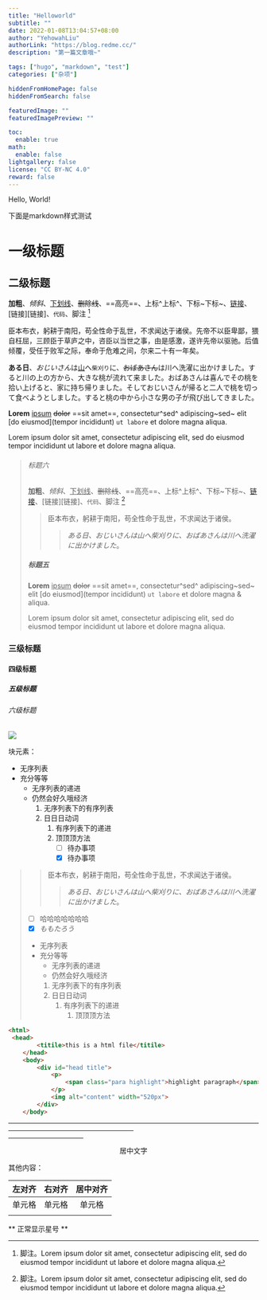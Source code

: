 ```yaml
---
title: "Helloworld"
subtitle: ""
date: 2022-01-08T13:04:57+08:00
author: "YehowahLiu"
authorLink: "https://blog.redme.cc/"
description: "第一篇文章哦~"

tags: ["hugo", "markdown", "test"]
categories: ["杂项"]

hiddenFromHomePage: false
hiddenFromSearch: false

featuredImage: ""
featuredImagePreview: ""

toc:
  enable: true
math:
  enable: false
lightgallery: false
license: "CC BY-NC 4.0"
reward: false
---
```

Hello, World!

下面是markdown样式测试

<!--more-->

# 一级标题

## 二级标题

**加粗**、*倾斜*、<u>下划线</u>、~~删除线~~、==高亮==、上标^上标^、下标~下标~、[链接](链接)、[链接][链接]、`代码`、脚注 [^1]

臣本布衣，躬耕于南阳，苟全性命于乱世，不求闻达于诸侯。先帝不以臣卑鄙，猥自枉屈，三顾臣于草庐之中，咨臣以当世之事，由是感激，遂许先帝以驱驰。后值倾覆，受任于败军之际，奉命于危难之间，尔来二十有一年矣。

**ある日**、*おじいさん*は<u>山</u>へ`柴刈り`に、~~おばあさん~~は川へ洗濯に出かけました。すると川の上の方から、大きな桃が流れて来ました。おばあさんは喜んでその桃を拾い上げると、家に持ち帰りました。そしておじいさんが帰ると二人で桃を切って食べようとしました。すると桃の中から小さな男の子が飛び出してきました。

**Lorem** <u>ipsum</u> ~~dolor~~ ==sit amet==, consectetur^sed^ adipiscing~sed~ elit [do eiusmod](tempor incididunt) `ut labore` et dolore magna aliqua.

Lorem ipsum dolor sit amet, consectetur adipiscing elit, sed do eiusmod tempor incididunt ut labore et dolore magna aliqua.

> ###### 标题六
>
> **加粗**、*倾斜*、<u>下划线</u>、~~删除线~~、==高亮==、上标^上标^、下标~下标~、[链接](链接)、[链接][链接]、`代码`、脚注 [^1]
>
> > 臣本布衣，躬耕于南阳，苟全性命于乱世，不求闻达于诸侯。
> >
> > > *ある日、おじいさんは山へ柴刈りに、おばあさんは川へ洗濯に出かけました*。
>
> ##### 标题五
>
> **Lorem** <u>ipsum</u> ~~dolor~~ ==sit amet==, consectetur^sed^ adipiscing~sed~ elit [do eiusmod](tempor incididunt) `ut labore` et dolore magna & aliqua.
>
> Lorem ipsum dolor sit amet, consectetur adipiscing elit, sed do eiusmod tempor incididunt ut labore et dolore magna aliqua.

### 三级标题

#### 四级标题

##### 五级标题

###### 六级标题

<img src="https://i.loli.net/2021/04/17/2Q7tpYqLWledUJC.png" >

块元素：

+ 无序列表
+ 充分等等
  + 无序列表的递进
  + 仍然会好久哦经济
    1. 无序列表下的有序列表
    2. 日日日动词
       1. 有序列表下的递进
       2. 顶顶顶方法
          + [ ] 待办事项
          + [x] 待办事项

> > 臣本布衣，躬耕于南阳，苟全性命于乱世，不求闻达于诸侯。
> >
> > > *ある日、おじいさんは山へ柴刈りに、おばあさんは川へ洗濯に出かけました*。
>
> + [ ] 哈哈哈哈哈哈哈
>+ [x] *ももたろう*
>
>+ 无序列表
> + 充分等等
>   + 无序列表的递进
>   + 仍然会好久哦经济
>    1. 无序列表下的有序列表
>    1. 日日日动词
>        1. 有序列表下的递进
>           1. 顶顶顶方法

```html
<html>
 <head>
        <titile>this is a html file</titile>
    </head>
    <body>
        <div id="head title">
            <p>
                <span class="para highlight">highlight paragraph</span>
            </p>
            <img alt="content" width="520px">
        </div>
    </body>
```

---

<hr width=50%>

<hr width=30%>

<center>居中文字</center>

其他内容：

| 左对齐 | 右对齐 | 居中对齐 |
| :----- | -----: | :------: |
| 单元格 | 单元格 |  单元格  |
|        |        |          |

\*\* 正常显示星号 \*\*


[^1]: 脚注。Lorem ipsum dolor sit amet, consectetur adipiscing elit, sed do eiusmod tempor incididunt ut labore et dolore magna aliqua.
